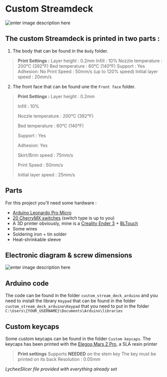 # Custom Streamdeck
![enter image description here](https://i.ibb.co/6mSPCLs/20210416-173855.jpg)

## The custom Streamdeck is printed in two parts :

 1. The body that can be found in the `Body` folder.
> **Print Settings :** 
> Layer height : 0.2mm
> Infill : 10%
> Nozzle temperature : 200°C (392°F)
> Bed temperature : 60°C (140°F)
> Support : Yes
> Adhesion: No
> Print Speed : 50mm/s (up to 120% speed)
> Initial layer speed : 20mm/s

 2. The front face that can be found une the `Front face` folder.
 > **Print Settings :** 
> Layer height : 0.2mm
> 
> Infill : 10%
> 
> Nozzle temperature : 200°C (392°F)
> 
> Bed temperature : 60°C (140°F)
> 
> Support : Yes
> 
> Adhesion: Yes
> 
> Skirt/Brim speed : 75mm/s 
> 
> Print Speed : 50mm/s
> 
> Initial layer speed : 25mm/s

## Parts
For this project you'll need some hardware :

 - [Arduino Leonardo Pro Micro](https://www.amazon.fr/KeeYees-ATmega32U4-D%C3%A9veloppement-Leonardo-Bootloader/dp/B07FQJW2KN/ref=sr_1_6?__mk_fr_FR=%C3%85M%C3%85%C5%BD%C3%95%C3%91&dchild=1&keywords=leonardo%20pro%20micro&qid=1618591420&sr=8-6)
 - [20 CherryMX switches](https://www.amazon.fr/gp/product/B08SK47VDX/ref=ppx_yo_dt_b_asin_title_o03_s00?ie=UTF8&psc=1) (switch type is up to you)
 - A 3D printer obviously, mine is a [Creality Ender 3](https://www.creality3dofficial.com/fr/collections/creality3d-eu-warehouse-in-stock/products/official-creality-ender-3-3d-printer) + [BLTouch](https://www.creality3dofficial.com/fr/collections/creality3d-eu-warehouse-in-stock/products/creality-bl-touch)
 - Some wires
 - Soldering iron + tin solder
 - Heat-shrinkable sleeve

## Electronic diagram & screw dimensions
![enter image description here](https://i.ibb.co/fGJj4tk/Adobe-Scan-16-avr-2021-1.jpg)

## Arduino code
The code can be found in the folder `custom_stream_deck_arduino` and you need to install the library `Keypad` that can be found in the folder `custom_stream_deck_arduino\Keypad` that you need to put in the folder `C:\Users\{YOUR_USERNAME}\Documents\Arduino\libraries`

## Custom keycaps
Some custom keycaps can be found in the folder `Custom keycaps`.
The keycaps has been printed with the [Elegoo Mars 2 Pro](https://www.amazon.fr/ELEGOO-Imprimante-Monochrome-dimpression-6-30inch/dp/B08F7M578H), a SLA resin printer

> **Print settings**
> Supports **NEEDED** on the stem key
> The key must be printed on its back
> Resolution : 0.05mm
> 
 *LycheeSlicer file provided with everything already set*
